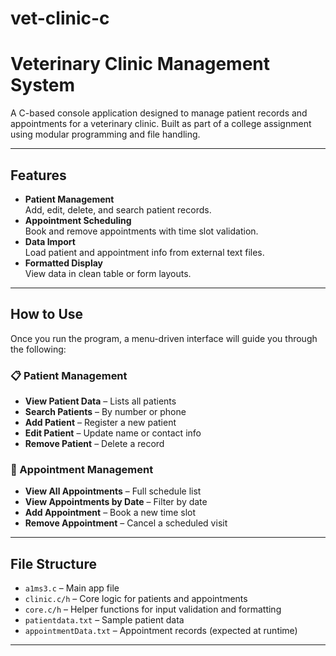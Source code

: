# vet-clinic-c

# Veterinary Clinic Management System

A C-based console application designed to manage patient records and appointments for a veterinary clinic. Built as part of a college assignment using modular programming and file handling.

---

## Features

- **Patient Management**  
  Add, edit, delete, and search patient records.
- **Appointment Scheduling**  
  Book and remove appointments with time slot validation.
- **Data Import**  
  Load patient and appointment info from external text files.
- **Formatted Display**  
  View data in clean table or form layouts.

---

## How to Use

Once you run the program, a menu-driven interface will guide you through the following:

### 📋 Patient Management

- **View Patient Data** – Lists all patients  
- **Search Patients** – By number or phone  
- **Add Patient** – Register a new patient  
- **Edit Patient** – Update name or contact info  
- **Remove Patient** – Delete a record

### 📅 Appointment Management

- **View All Appointments** – Full schedule list  
- **View Appointments by Date** – Filter by date  
- **Add Appointment** – Book a new time slot  
- **Remove Appointment** – Cancel a scheduled visit

---

## File Structure

- `a1ms3.c` – Main app file  
- `clinic.c/h` – Core logic for patients and appointments  
- `core.c/h` – Helper functions for input validation and formatting  
- `patientdata.txt` – Sample patient data  
- `appointmentData.txt` – Appointment records (expected at runtime)  

---
